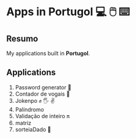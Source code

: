 # Apps in Portugol :computer: :computer_mouse: :keyboard: 

## Resumo

My applications built in **Portugol**.

## Applications

1. Password generator :closed_lock_with_key: 
2. Contador de vogais :open_book:
3. Jokenpo :fist_raised: :raised_hand_with_fingers_splayed: :v:
4. Palíndromo  
5. Validação de inteiro :on: 
6. matriz 
7. sorteiaDado :game_die: 

